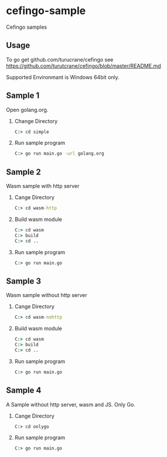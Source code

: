 # cefingo-sample

Cefingo samples

## Usage

To go get github.com/turucrane/cefingo see https://github.com/turutcrane/cefingo/blob/master/README.md

Supported Environmant is Windows 64bit only.

## Sample 1

Open golang.org.

1. Change Directory
    ```bat
    C:> cd simple
    ```
1. Run sample program
    ```bat
    C:> go run main.go -url golang.org
    ```
## Sample 2

Wasm sample with http server

1. Cange Directory
    ```bat
    C:> cd wasm-http
    ```
1. Build wasm module
    ```bat
    C:> cd wasm
    C:> build
    C:> cd ..
    ```
1. Run sample program
    ```bat
    C:> go run main.go
    ```

## Sample 3

Wasm sample without http server

1. Cange Directory
    ```bat
    C:> cd wasm-nohttp
    ```
1. Build wasm module
    ```bat
    C:> cd wasm
    C:> build
    C:> cd ..
    ```
1. Run sample program
    ```bat
    C:> go run main.go
    ```

## Sample 4

A Sample without http server, wasm and JS. Only Go.

1. Cange Directory
    ```bat
    C:> cd onlygo
    ```
1. Run sample program
    ```bat
    C:> go run main.go
    ```